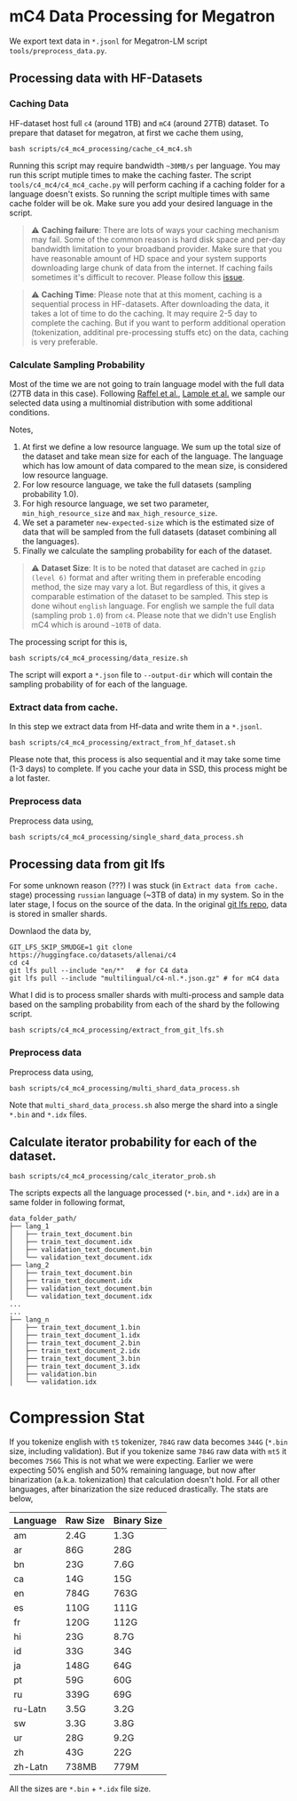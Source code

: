 # mC4 Data Processing for Megatron

We export text data in `*.jsonl` for Megatron-LM script `tools/preprocess_data.py`.

## Processing data with HF-Datasets

### Caching Data
HF-dataset host full `c4` (around 1TB) and `mC4` (around 27TB) dataset. To prepare that dataset for megatron, at first we cache them using, 

```
bash scripts/c4_mc4_processing/cache_c4_mc4.sh
```
Running this script may require bandwidth `~30MB/s` per language. You may run this script mutiple times to make the caching faster. The script `tools/c4_mc4/c4_mc4_cache.py` will perform caching if a caching folder for a language doesn't exists. So running the script multiple times with same cache folder will be ok. Make sure you add your desired language in the script.


> :warning: **Caching failure**: There are lots of ways your caching mechanism may fail. Some of the common reason is hard disk space and per-day bandwidth limitation to your broadband provider. Make sure that you have reasonable amount of HD space and your system supports downloading large chunk of data from the internet. If caching fails sometimes it's difficult to recover. Please follow this [issue](https://github.com/huggingface/datasets/issues/1706).

> :warning: **Caching Time**: Please note that at this moment, caching is a sequential process in HF-datasets. After downloading the data, it takes a lot of time to do the caching. It may require 2-5 day to complete the caching. But if you want to perform additional operation (tokenization, additinal pre-processing stuffs etc) on the data, caching is very preferable.

### Calculate Sampling Probability

Most of the time we are not going to train language model with the full data (27TB data in this case). Following [Raffel et al.](https://arxiv.org/abs/1910.10683), [Lample et al.](https://arxiv.org/abs/1901.07291) we sample our selected data using a multinomial distribution with some additional conditions.

Notes, 

1. At first we define a low resource language. We sum up the total size of the dataset and take mean size for each of the language. The language which has low amount of data compared to the mean size, is considered low resource language.
2. For low resource language, we take the full datasets (sampling probability 1.0).
3. For high resource language, we set two parameter, `min_high_resource_size` and `max_high_resource_size`. 
4. We set a parameter `new-expected-size` which is the estimated size of data that will be sampled from the full datasets (dataset combining all the languages).
5. Finally we calculate the sampling probability for each of the dataset.

> :warning: **Dataset Size**: It is to be noted that dataset are cached in `gzip (level 6)` format and after writing them in preferable encoding method, the size may vary a lot. But regardless of this, it gives a comparable estimation of the dataset to be sampled. This step is done wihout `english` language. For english we sample the full data (sampling prob `1.0`) from `c4`. Please note that we didn't use English mC4 which is around `~10TB` of data.

The processing script for this is, 

```
bash scripts/c4_mc4_processing/data_resize.sh
```
The script will export a `*.json` file to `--output-dir` which will contain the sampling probability of for each of the language.

### Extract data from cache.

In this step we extract data from Hf-data and write them in a `*.jsonl`. 

```
bash scripts/c4_mc4_processing/extract_from_hf_dataset.sh
```
Please note that, this process is also sequential and it may take some time (1-3 days) to complete. If you cache your data in SSD, this process might be a lot faster.

### Preprocess data

Preprocess data using,
```
bash scripts/c4_mc4_processing/single_shard_data_process.sh
```

## Processing data from git lfs

For some unknown reason (???) I was stuck (in `Extract data from cache.` stage) processing `russian` language (~3TB of data) in my system. So in the later stage, I focus on the source of the data. In the original [git lfs repo](https://huggingface.co/datasets/allenai/c4), data is stored in smaller shards.  

Downlaod the data by, 

```
GIT_LFS_SKIP_SMUDGE=1 git clone https://huggingface.co/datasets/allenai/c4
cd c4
git lfs pull --include "en/*"   # for C4 data
git lfs pull --include "multilingual/c4-nl.*.json.gz" # for mC4 data
``` 

What I did is to process smaller shards with multi-process and sample data based on the sampling probability from each of the shard by the following script. 

```
bash scripts/c4_mc4_processing/extract_from_git_lfs.sh
```

### Preprocess data

Preprocess data using,
```
bash scripts/c4_mc4_processing/multi_shard_data_process.sh
```

Note that `multi_shard_data_process.sh` also merge the shard into a single `*.bin` and `*.idx` files.

## Calculate iterator probability for each of the dataset.

```
bash scripts/c4_mc4_processing/calc_iterator_prob.sh
```

The scripts expects all the language processed (`*.bin`, and `*.idx`) are in a same folder in following format, 

```
data_folder_path/
├── lang_1 
│   ├── train_text_document.bin
│   ├── train_text_document.idx
│   ├── validation_text_document.bin
│   └── validation_text_document.idx
├── lang_2
│   ├── train_text_document.bin
│   ├── train_text_document.idx
│   ├── validation_text_document.bin
│   └── validation_text_document.idx
...
...
├── lang_n
│   ├── train_text_document_1.bin
│   ├── train_text_document_1.idx
│   ├── train_text_document_2.bin
│   ├── train_text_document_2.idx
│   ├── train_text_document_3.bin
│   ├── train_text_document_3.idx
│   ├── validation.bin
│   └── validation.idx
```


# Compression Stat 

If you tokenize english with `t5` tokenizer, `784G` raw data becomes `344G` (`*.bin` size, including validation). But if you tokenize same `784G` raw data with `mt5` it becomes `756G` This is not what we were expecting. Earlier we were expecting 50\% english and 50\% remaining language, but now after binarization (a.k.a. tokenization) that calculation doesn't hold. For all other languages, after binarization the size reduced drastically. The stats are below, 

|Language|Raw Size|Binary Size|
|--|--|--|
|am|2.4G|1.3G|
|ar|86G| 28G |
|bn|23G|7.6G|
|ca|14G|15G|
|en|784G|763G|
|es|110G|111G|
|fr|120G|112G|
|hi|23G|8.7G|
|id|33G|34G|
|ja|148G|64G|
|pt|59G|60G|
|ru|339G|69G|
|ru-Latn|3.5G|3.2G|
|sw|3.3G|3.8G|
|ur|28G|9.2G|
|zh|43G|22G|
|zh-Latn|738MB|779M|

All the sizes are `*.bin` + `*.idx` file size.